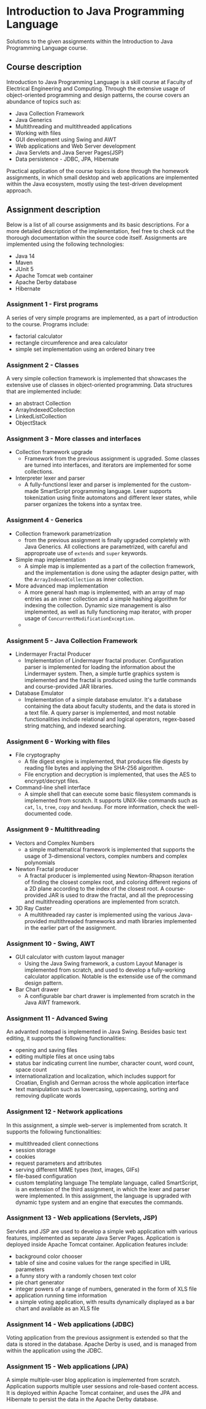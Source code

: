 # Introduction to Java Programming Language

Solutions to the given assignments within the Introduction to Java Programming Language course.

## Course description

Introduction to Java Programming Language is a skill course at Faculty of Electrical Engineering and Computing. Through the extensive usage of object-oriented programming and design patterns, the course covers an abundance of topics such as:
- Java Collection Framework
- Java Generics
- Multithreading and multithreaded applications
- Working with files
- GUI development using Swing and AWT
- Web applications and Web Server development
- Java Servlets and Java Server Pages(JSP)
- Data persistence - JDBC, JPA, Hibernate

Practical application of the course topics is done through the homework assignments, in which small desktop and web applications are implemented within the Java ecosystem, mostly using the test-driven development approach.

## Assignment description
Below is a list of all course assignments and its basic descriptions. For a more detailed description of the implementation, feel free to check out the thorough documentation within the source code itself.
Assignments are implemented using the following technologies:
- Java 14
- Maven
- JUnit 5
- Apache Tomcat web container
- Apache Derby database
- Hibernate

### Assignment 1 - First programs
A series of very simple programs are implemented, as a part of introduction to the course. Programs include:
- factorial calculator
- rectangle circumference and area calculator
- simple set implementation using an ordered binary tree
 
### Assignment 2 - Classes
A very simple collection framework is implemented that showcases the extensive use of classes in object-oriented programming. Data structures that are implemented include:
- an abstract Collection
- ArrayIndexedCollection
- LinkedListCollection
- ObjectStack

### Assignment 3 - More classes and interfaces
- Collection framework upgrade
  - Framework from the previous assignment is upgraded. Some classes are turned into interfaces, and iterators are implemented for some collections. 
- Interpreter lexer and parser
  - A fully-functionsl lexer and parser is implemented for the custom-made SmartScript programming language. Lexer supports tokenization using finite automatons and different lexer states, while parser organizes the tokens into a syntax tree.
   
### Assignment 4 - Generics
- Collection framework parametrization
  - from the previous assignment is finally upgraded completely with Java Generics. All collections are parametrized, with careful and approproate use of `extends` and `super` keywords.
- Simple map implementation
  - A simple map is implemented as a part of the collection framework, and the implementation is done using the adapter design patter, with the `ArrayIndexedCollection` as inner collection.
- More advanced map implementation
  - A more general hash map is implemented, with an array of map entries as an inner collection and a simple hashing algorithm for indexing the collection. Dynamic size management is also implemented, as well as fully functioning map iterator, with proper usage of `ConcurrentModificationException`.
  -   
### Assignment 5 - Java Collection Framework
- Lindermayer Fractal Producer
  - Implementation of Lindermayer fractal producer. Configuration parser is implemented for loading the information about the Lindermayer system. Then, a simple turtle graphics system is implemented and the fractal is produced using the turtle commands and course-provided JAR libraries.
- Database Emulator
  - Implementation of a simple database emulator. It's a database containing the data about faculty students, and the data is stored in a text file.  A query parser is implemented, and most notable functionalities include relational and logical operators, regex-based string matching, and indexed searching.

### Assignment 6 - Working with files
- File cryptography
  - A file digest engine is implemented, that produces file digests by reading file bytes and applying the SHA-256 algorithm.
  - File encryption and decryption is implemented, that uses the AES to encrypt/decrypt files.
- Command-line shell interface
  - A simple shell that can execute some basic filesystem commands is implemented from scratch. It supports UNIX-like commands such as `cat`, `ls`, `tree`, `copy` and `hexdump`. For more information, check the well-documented code. 

### Assignment 9 - Multithreading
- Vectors and Complex Numbers
  - a simple mathematical framework is implemented that supports the usage of 3-dimensional vectors, complex numbers and complex polynomials
- Newton Fractal producer 
  - A fractal producer is implemented using Newton-Rhapson iteration of finding the closest complex root, and coloring different regions of a 2D plane according to the index of the closest root. A course-provided JAR is used to draw the fractal, and all the preprocessing and multithreading operations are implemented from scratch.
- 3D Ray Caster
  - A multithreaded ray caster is implemented using the various Java-provided multithreaded frameworks and math libraries implemented in the earlier part of the assignment.    

### Assignment 10 - Swing, AWT
- GUI calculator with custom layout manager
  - Using the Java Swing framework, a custom Layout Manager is implemented from scratch, and used to develop a fully-working calculator application. Notable is the extenside use of the command design pattern.
- Bar Chart drawer
  - A configurable bar chart drawer is implemented from scratch in the Java AWT framework.

### Assignment 11 - Advanced Swing
An advanted notepad is implemented in Java Swing. Besides basic text editing, it supports the following functionalities:
- opening and saving files
- editing multiple files at once using tabs
- status bar indicating current line number, character count, word count, space count
- internationalization and localization, which includes support for Croatian, English and German across the whole application interface
- text manipulation such as lowercasing, uppercasing, sorting and removing duplicate words

### Assignment 12 - Network applications
In this assignment, a simple web-server is implemented from scratch. It supports the following functionalities:
- multithreaded client connections
- session storage
- cookies
- request parameters and attributes
- serving different MIME types (text, images, GIFs)
- file-based configuration
- custom templating language
The template language, called SmartScript, is an extension of the third assignment, in which the lexer and parser were implemented. In this assignment, the language is upgraded with dynamic type system and an engine that executes the commands.

### Assignment 13 - Web applications (Servlets, JSP)
Servlets and JSP are used to develop a simple web application with various features, implemented as separate Java Server Pages. Application is deployed inside Apache Tomcat container. Application features include:
- background color chooser
- table of sine and cosine values for the range specified in URL parameters
- a funny story with a randomly chosen text color
- pie chart generator
- integer powers of a range of numbers, generated in the form of XLS file
- application running time information
- a simple voting application, with results dynamically displayed as a bar chart and available as an XLS file

### Assignment 14 - Web applications (JDBC)
Voting application from the previous assignment is extended so that the data is stored in the database. Apache Derby is used, and is managed from within the application using the JDBC.

### Assignment 15 - Web applications (JPA)
A simple multiple-user blog application is implemented from scratch. Application supports multiple user sessions and role-based content access. It is deployed within Apache Tomcat container, and uses the JPA and Hibernate to persist the data in the Apache Derby database.
